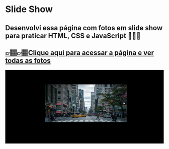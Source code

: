 # Slide Show

## Desenvolvi essa página com fotos em slide show para praticar HTML, CSS e JavaScript 👩🏽‍💻

## [👉🏽👉🏽Clique aqui para acessar a página e ver todas as fotos](https://letsle.github.io/slideshow/)

![preview](./img/photo%20page.png)



